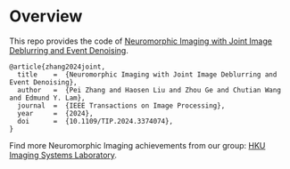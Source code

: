 # Overview
This repo provides the code of [Neuromorphic Imaging with Joint Image Deblurring and Event Denoising](https://doi.org/10.1109/TIP.2024.3374074).
```
@article{zhang2024joint,
  title    =  {Neuromorphic Imaging with Joint Image Deblurring and Event Denoising},
  author   =  {Pei Zhang and Haosen Liu and Zhou Ge and Chutian Wang and Edmund Y. Lam},
  journal  =  {IEEE Transactions on Image Processing},
  year     =  {2024},
  doi      =  {10.1109/TIP.2024.3374074},
}
```
Find more Neuromorphic Imaging achievements from our group: [HKU Imaging Systems Laboratory](https://www.eee.hku.hk/~elam/research/pub-uf.html).
